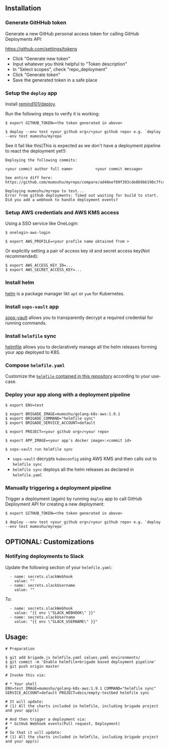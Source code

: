 ## Installation

### Generate GitHHub token

Generate a new GitHub personal access token for calling GitHub Deployments API:

https://github.com/settings/tokens

- Click "Generate new token"
- Input whatever you think helpful to "Token description"
- In "Select scopes", check "repo_deployment"
- Click "Generate token"
- Save the generated token in a safe place

### Setup the `deploy` app

Install [remind101/deploy](https://github.com/remind101/deploy).

Run the following steps to verify it is working:

```
$ export GITHUB_TOKEN=<the token generated in above>

$ deploy --env test <your github org>/<your github repo> e.g. `deploy --env test mumoshu/myrepo`
```

See it fail like this(This is expected as we don't have a deployment pipeline to react the deployment yet!):

```
Deploying the following commits:

<your commit author full name>        	<your commit message>

See entire diff here: https://github.com/mumoshu/myrepo/compare/ad48eef89f393cde869b6190c7fc406e19bbd8ce...master

Deploying mumoshu/myrepo to test...
Error from github deployments: Timed out waiting for build to start. Did you add a webhook to handle deployment events?
```

### Setup AWS credentials and AWS KMS access

Using a SSO service like OneLogin:

```
$ onelogin-aws-login

$ export AWS_PROFILE=<your profile name obtained from >
```

Or explicitly setting a pair of access key id and secret access key(Not recommended):

```
$ export AWS_ACCESS_KEY_ID=...
$ export AWS_SECRET_ACCESS_KEY=...
```

### Install helm

[helm](https://github.com/kubernetes/helm/releases) is a package manager likt `apt` or `yum` for Kubernetes.

### Install `sops-vault` app

[sops-vault](https://github.com/mumoshu/sops-vault) allows you to transparently decrypt a required credential for running commands.

### Install `helmfile` sync

[helmfile](https://github.com/roboll/helmfile) allows you to declaratively manage all the helm releases forming your app deployed to K8S.

### Compose `helmfile.yaml`

Customize the [`helmfile` contained in this repository](https://github.com/mumoshu/kubeaws-cicd-pipeline-golang/blob/master/helmfile.yaml) according to your use-case.

### Deploy your app along with a deployment pipeline

```
$ export ENV=test

$ export BRIGADE_IMAGE=mumoshu/golang-k8s-aws:1.9.1
$ export BRIGADE_COMMAND="helmfile sync"
$ export BRIGADE_SERVICE_ACCOUNT=default

$ export PROJECT=<your github org>/<your repo>

$ export APP_IMAGE=<your app's docker image>:<commit id>

$ sops-vault run helmfile sync
```

- `sops-vault` decrypts `kubeconfig` using AWS KMS and then calls out to `helmfile sync`
- `helmfile sync` deploys all the helm releases as declared in `helmfile.yaml`

### Manually triggering a deployment pipeline

Trigger a deployment (again) by running `deploy` app to call GitHub Deployment API for creating a new deployment:

```
$ export GITHUB_TOKEN=<the token generated in above>

$ deploy --env test <your github org>/<your github repo> e.g. `deploy --env test mumoshu/myrepo`
```

## OPTIONAL: Customizations

### Notifying deployments to Slack

Update the following section of your `helmfile.yaml`:

```
  - name: secrets.slackWebhook
    value: ""
  - name: secrets.slackUsername
    value: ""
```

To:

```
  - name: secrets.slackWebhook
    value: "{{ env \"SLACK_WEBHOOK\" }}"
  - name: secrets.slackUsername
    value: "{{ env \"SLACK_USERNAME\" }}"
```

## Usage:

```
# Preparation

$ git add brigade.js helmfile.yaml values.yaml environments/
$ git commit -m 'Enable helmfile+brigade based deployment pipeline'
$ git push origin master

# Invoke this via:

# * Your shell
ENV=test IMAGE=mumoshu/golang-k8s-aws:1.9.1 COMMAND="helmfile sync" SERVICE_ACCOUNT=default PROJECT=deis/empty-testbed helmfile sync

# It will update:
# (1) All the charts included in helmfile, including brigade project and your app(s)

# And then trigger a deployment via:
# * GitHub Webhook events(Pull request, Deployment)
#
# So that it will update:
# (1) All the charts included in helmfile, including brigade project and your app(s)
```
